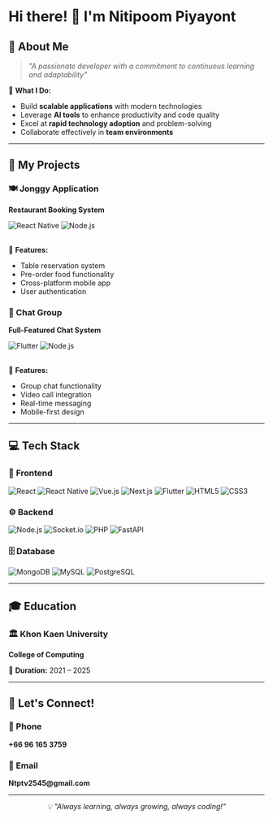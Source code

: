 # Hi there! 👋 I'm **Nitipoom Piyayont**

## 🚀 **About Me**

> *"A passionate developer with a commitment to continuous learning and adaptability"*

🎯 **What I Do:**
- Build **scalable applications** with modern technologies
- Leverage **AI tools** to enhance productivity and code quality
- Excel at **rapid technology adoption** and problem-solving
- Collaborate effectively in **team environments**
---

## 🌟 **My Projects**

<div>
        <h3>🍽️ Jonggy Application</h3>
        <p><strong>Restaurant Booking System</strong></p>
        <img src="https://img.shields.io/badge/React_Native-20232A?style=for-the-badge&logo=react&logoColor=61DAFB" alt="React Native">
        <img src="https://img.shields.io/badge/Node.js-339933?style=for-the-badge&logo=nodedotjs&logoColor=white" alt="Node.js">
        <br><br>
        <p>🎯 <strong>Features:</strong></p>
        <ul align="left">
          <li>Table reservation system</li>
          <li>Pre-order food functionality</li>
          <li>Cross-platform mobile app</li>
          <li>User authentication</li>
        </ul>
        <h3>💬 Chat Group</h3>
        <p><strong>Full-Featured Chat System</strong></p>
        <img src="https://img.shields.io/badge/Flutter-02569B?style=for-the-badge&logo=flutter&logoColor=white" alt="Flutter">
        <img src="https://img.shields.io/badge/Node.js-339933?style=for-the-badge&logo=nodedotjs&logoColor=white" alt="Node.js">
        <br><br>
        <p>🎯 <strong>Features:</strong></p>
        <ul align="left">
          <li>Group chat functionality</li>
          <li>Video call integration</li>
          <li>Real-time messaging</li>
          <li>Mobile-first design</li>
        </ul>
</div>

---

## 💻 **Tech Stack**

<div>

### 🎨 **Frontend**
![React](https://img.shields.io/badge/React-20232A?style=for-the-badge&logo=react&logoColor=61DAFB)
![React Native](https://img.shields.io/badge/React_Native-20232A?style=for-the-badge&logo=react&logoColor=61DAFB)
![Vue.js](https://img.shields.io/badge/Vue.js-35495E?style=for-the-badge&logo=vuedotjs&logoColor=4FC08D)
![Next.js](https://img.shields.io/badge/Next.js-000000?style=for-the-badge&logo=nextdotjs&logoColor=white)
![Flutter](https://img.shields.io/badge/Flutter-02569B?style=for-the-badge&logo=flutter&logoColor=white)
![HTML5](https://img.shields.io/badge/HTML5-E34F26?style=for-the-badge&logo=html5&logoColor=white)
![CSS3](https://img.shields.io/badge/CSS3-1572B6?style=for-the-badge&logo=css3&logoColor=white)

### ⚙️ **Backend**
![Node.js](https://img.shields.io/badge/Node.js-339933?style=for-the-badge&logo=nodedotjs&logoColor=white)
![Socket.io](https://img.shields.io/badge/Socket.io-010101?style=for-the-badge&logo=socketdotio&logoColor=white)
![PHP](https://img.shields.io/badge/PHP-777BB4?style=for-the-badge&logo=php&logoColor=white)
![FastAPI](https://img.shields.io/badge/FastAPI-009688?style=for-the-badge&logo=fastapi&logoColor=white)

### 🗄️ **Database**
![MongoDB](https://img.shields.io/badge/MongoDB-4EA94B?style=for-the-badge&logo=mongodb&logoColor=white)
![MySQL](https://img.shields.io/badge/MySQL-00000F?style=for-the-badge&logo=mysql&logoColor=white)
![PostgreSQL](https://img.shields.io/badge/PostgreSQL-316192?style=for-the-badge&logo=postgresql&logoColor=white)

</div>

---


## 🎓 **Education**

<div>
        <h3>🏛️ Khon Kaen University</h3>
        <p><strong>College of Computing</strong></p>
        <p>📅 <strong>Duration:</strong> 2021 – 2025</p>
</div>

---

## 🤝 **Let's Connect!**

<div>
        <h3>📱 Phone</h3>
        <p><strong>+66 96 165 3759</strong></p>
        <h3>📧 Email</h3>
        <p><strong>Ntptv2545@gmail.com</strong></p>
</div>

---

<div align="center">
 <p>
    <em>💡 "Always learning, always growing, always coding!"</em>
</div>
